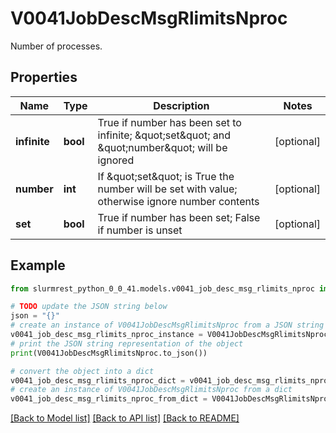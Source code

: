 # V0041JobDescMsgRlimitsNproc

Number of processes.

## Properties

Name | Type | Description | Notes
------------ | ------------- | ------------- | -------------
**infinite** | **bool** | True if number has been set to infinite; \&quot;set\&quot; and \&quot;number\&quot; will be ignored | [optional] 
**number** | **int** | If \&quot;set\&quot; is True the number will be set with value; otherwise ignore number contents | [optional] 
**set** | **bool** | True if number has been set; False if number is unset | [optional] 

## Example

```python
from slurmrest_python_0_0_41.models.v0041_job_desc_msg_rlimits_nproc import V0041JobDescMsgRlimitsNproc

# TODO update the JSON string below
json = "{}"
# create an instance of V0041JobDescMsgRlimitsNproc from a JSON string
v0041_job_desc_msg_rlimits_nproc_instance = V0041JobDescMsgRlimitsNproc.from_json(json)
# print the JSON string representation of the object
print(V0041JobDescMsgRlimitsNproc.to_json())

# convert the object into a dict
v0041_job_desc_msg_rlimits_nproc_dict = v0041_job_desc_msg_rlimits_nproc_instance.to_dict()
# create an instance of V0041JobDescMsgRlimitsNproc from a dict
v0041_job_desc_msg_rlimits_nproc_from_dict = V0041JobDescMsgRlimitsNproc.from_dict(v0041_job_desc_msg_rlimits_nproc_dict)
```
[[Back to Model list]](../README.md#documentation-for-models) [[Back to API list]](../README.md#documentation-for-api-endpoints) [[Back to README]](../README.md)


